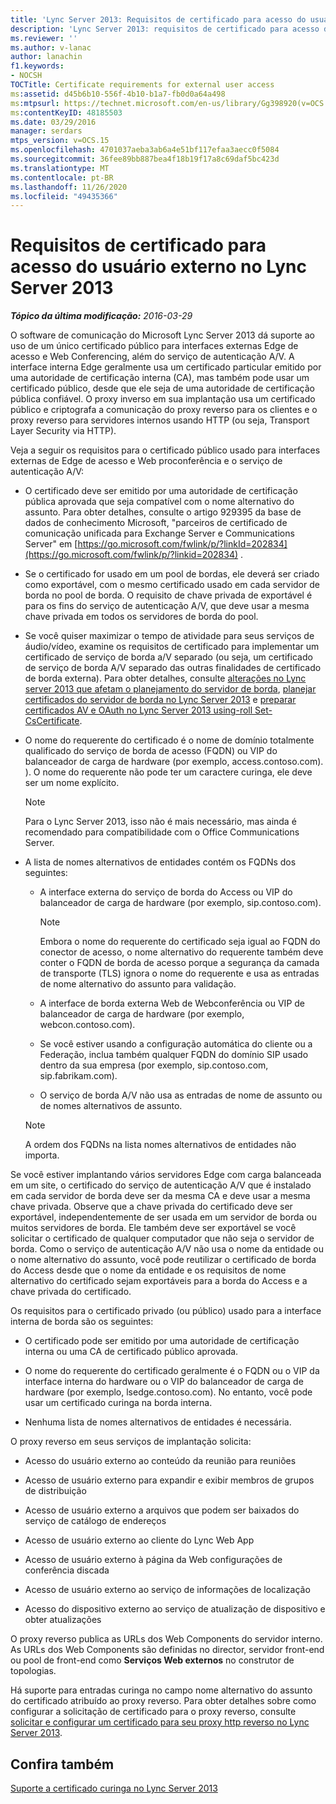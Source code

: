 ```yaml
---
title: 'Lync Server 2013: Requisitos de certificado para acesso do usuário externo'
description: 'Lync Server 2013: requisitos de certificado para acesso de usuários externos.'
ms.reviewer: ''
ms.author: v-lanac
author: lanachin
f1.keywords:
- NOCSH
TOCTitle: Certificate requirements for external user access
ms:assetid: d45b6b10-556f-4b10-b1a7-fb0d0a64a498
ms:mtpsurl: https://technet.microsoft.com/en-us/library/Gg398920(v=OCS.15)
ms:contentKeyID: 48185503
ms.date: 03/29/2016
manager: serdars
mtps_version: v=OCS.15
ms.openlocfilehash: 4701037aeba3ab6a4e51bf117efaa3aecc0f5084
ms.sourcegitcommit: 36fee89bb887bea4f18b19f17a8c69daf5bc423d
ms.translationtype: MT
ms.contentlocale: pt-BR
ms.lasthandoff: 11/26/2020
ms.locfileid: "49435366"
---
```

# <a name="certificate-requirements-for-external-user-access-in-lync-server-2013"></a>Requisitos de certificado para acesso do usuário externo no Lync Server 2013

<div data-xmlns="http://www.w3.org/1999/xhtml">

<div class="topic" data-xmlns="http://www.w3.org/1999/xhtml" data-msxsl="urn:schemas-microsoft-com:xslt" data-cs="https://msdn.microsoft.com/">

<div data-asp="https://msdn2.microsoft.com/asp">



</div>

<div id="mainSection">

<div id="mainBody">

<span> </span>

_**Tópico da última modificação:** 2016-03-29_

O software de comunicação do Microsoft Lync Server 2013 dá suporte ao uso de um único certificado público para interfaces externas Edge de acesso e Web Conferencing, além do serviço de autenticação A/V. A interface interna Edge geralmente usa um certificado particular emitido por uma autoridade de certificação interna (CA), mas também pode usar um certificado público, desde que ele seja de uma autoridade de certificação pública confiável. O proxy inverso em sua implantação usa um certificado público e criptografa a comunicação do proxy reverso para os clientes e o proxy reverso para servidores internos usando HTTP (ou seja, Transport Layer Security via HTTP).

Veja a seguir os requisitos para o certificado público usado para interfaces externas de Edge de acesso e Web proconferência e o serviço de autenticação A/V:

  - O certificado deve ser emitido por uma autoridade de certificação pública aprovada que seja compatível com o nome alternativo do assunto. Para obter detalhes, consulte o artigo 929395 da base de dados de conhecimento Microsoft, "parceiros de certificado de comunicação unificada para Exchange Server e Communications Server" em [https://go.microsoft.com/fwlink/p/?linkId=202834](https://go.microsoft.com/fwlink/p/?linkid=202834) .

  - Se o certificado for usado em um pool de bordas, ele deverá ser criado como exportável, com o mesmo certificado usado em cada servidor de borda no pool de borda. O requisito de chave privada de exportável é para os fins do serviço de autenticação A/V, que deve usar a mesma chave privada em todos os servidores de borda do pool.

  - Se você quiser maximizar o tempo de atividade para seus serviços de áudio/vídeo, examine os requisitos de certificado para implementar um certificado de serviço de borda a/V separado (ou seja, um certificado de serviço de borda A/V separado das outras finalidades de certificado de borda externa). Para obter detalhes, consulte [alterações no Lync server 2013 que afetam o planejamento do servidor de borda](lync-server-2013-changes-in-lync-server-that-affect-edge-server-planning.md), [planejar certificados do servidor de borda no Lync Server 2013](lync-server-2013-plan-for-edge-server-certificates.md) e [preparar certificados AV e OAuth no Lync Server 2013 using-roll Set-CsCertificate](lync-server-2013-staging-av-and-oauth-certificates-using-roll-in-https://docs.microsoft.com/powershell/module/skype/Set-CsCertificate).

  - O nome do requerente do certificado é o nome de domínio totalmente qualificado do serviço de borda de acesso (FQDN) ou VIP do balanceador de carga de hardware (por exemplo, access.contoso.com). ). O nome do requerente não pode ter um caractere curinga, ele deve ser um nome explícito.
    
    <div>
    

    > [!NOTE]  
    > Para o Lync Server 2013, isso não é mais necessário, mas ainda é recomendado para compatibilidade com o Office Communications Server.

    
    </div>

  - A lista de nomes alternativos de entidades contém os FQDNs dos seguintes:
    
      - A interface externa do serviço de borda do Access ou VIP do balanceador de carga de hardware (por exemplo, sip.contoso.com).
        
        <div>
        

        > [!NOTE]  
        > Embora o nome do requerente do certificado seja igual ao FQDN do conector de acesso, o nome alternativo do requerente também deve conter o FQDN de borda de acesso porque a segurança da camada de transporte (TLS) ignora o nome do requerente e usa as entradas de nome alternativo do assunto para validação.

        
        </div>
    
      - A interface de borda externa Web de Webconferência ou VIP de balanceador de carga de hardware (por exemplo, webcon.contoso.com).
    
      - Se você estiver usando a configuração automática do cliente ou a Federação, inclua também qualquer FQDN do domínio SIP usado dentro da sua empresa (por exemplo, sip.contoso.com, sip.fabrikam.com).
    
      - O serviço de borda A/V não usa as entradas de nome de assunto ou de nomes alternativos de assunto.
    
    <div>
    

    > [!NOTE]  
    > A ordem dos FQDNs na lista nomes alternativos de entidades não importa.

    
    </div>

Se você estiver implantando vários servidores Edge com carga balanceada em um site, o certificado do serviço de autenticação A/V que é instalado em cada servidor de borda deve ser da mesma CA e deve usar a mesma chave privada. Observe que a chave privada do certificado deve ser exportável, independentemente de ser usada em um servidor de borda ou muitos servidores de borda. Ele também deve ser exportável se você solicitar o certificado de qualquer computador que não seja o servidor de borda. Como o serviço de autenticação A/V não usa o nome da entidade ou o nome alternativo do assunto, você pode reutilizar o certificado de borda do Access desde que o nome da entidade e os requisitos de nome alternativo do certificado sejam exportáveis para a borda do Access e a chave privada do certificado.

Os requisitos para o certificado privado (ou público) usado para a interface interna de borda são os seguintes:

  - O certificado pode ser emitido por uma autoridade de certificação interna ou uma CA de certificado público aprovada.

  - O nome do requerente do certificado geralmente é o FQDN ou o VIP da interface interna do hardware ou o VIP do balanceador de carga de hardware (por exemplo, lsedge.contoso.com). No entanto, você pode usar um certificado curinga na borda interna.

  - Nenhuma lista de nomes alternativos de entidades é necessária.

O proxy reverso em seus serviços de implantação solicita:

  - Acesso do usuário externo ao conteúdo da reunião para reuniões

  - Acesso de usuário externo para expandir e exibir membros de grupos de distribuição

  - Acesso de usuário externo a arquivos que podem ser baixados do serviço de catálogo de endereços

  - Acesso de usuário externo ao cliente do Lync Web App

  - Acesso de usuário externo à página da Web configurações de conferência discada

  - Acesso de usuário externo ao serviço de informações de localização

  - Acesso do dispositivo externo ao serviço de atualização de dispositivo e obter atualizações

O proxy reverso publica as URLs dos Web Components do servidor interno. As URLs dos Web Components são definidas no director, servidor front-end ou pool de front-end como **Serviços Web externos** no construtor de topologias.

Há suporte para entradas curinga no campo nome alternativo do assunto do certificado atribuído ao proxy reverso. Para obter detalhes sobre como configurar a solicitação de certificado para o proxy reverso, consulte [solicitar e configurar um certificado para seu proxy http reverso no Lync Server 2013](lync-server-2013-request-and-configure-a-certificate-for-your-reverse-http-proxy.md).

<div>

## <a name="see-also"></a>Confira também


[Suporte a certificado curinga no Lync Server 2013](lync-server-2013-wildcard-certificate-support.md)  
  

</div>

</div>

<span> </span>

</div>

</div>

</div>

